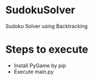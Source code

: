 # SudokuSolver

Sudoku Solver using Backtracking

# Steps to execute

- Install PyGame by pip
- Execute main.py


